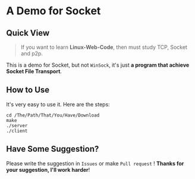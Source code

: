 # A Demo for Socket

## Quick View

> If you want to learn **Linux-Web-Code**, then must study TCP, Socket and p2p.

This is a demo for Socket, but not `WinSock`, it's just **a program that achieve Socket File Transport**.

## How to Use

It's very easy to use it. Here are the steps:

```centos
cd /The/Path/That/You/Have/Download
make
./server
./client
```
## Have Some Suggestion?

Please write the suggestion in `Issues` or make `Pull request` ! **Thanks for your suggestion, I'll work harder**!
